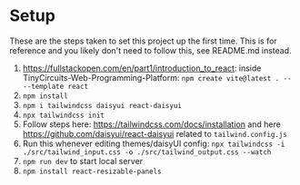 # Setup
These are the steps taken to set this project up the first time. This is for reference and you likely don't need to follow this, see README.md instead.

1. https://fullstackopen.com/en/part1/introduction_to_react: inside TinyCircuits-Web-Programming-Platform: `npm create vite@latest . -- --template react`
2. `npm install`
3. `npm i tailwindcss daisyui react-daisyui`
4. `npx tailwindcss init`
5. Follow steps here: https://tailwindcss.com/docs/installation and here https://github.com/daisyui/react-daisyui related to `tailwind.config.js`
6. Run this whenever editing themes/daisyUI config: `npx tailwindcss -i ./src/tailwind_input.css -o ./src/tailwind_output.css --watch`
7. `npm run dev` to start local server
8. `npm install react-resizable-panels`